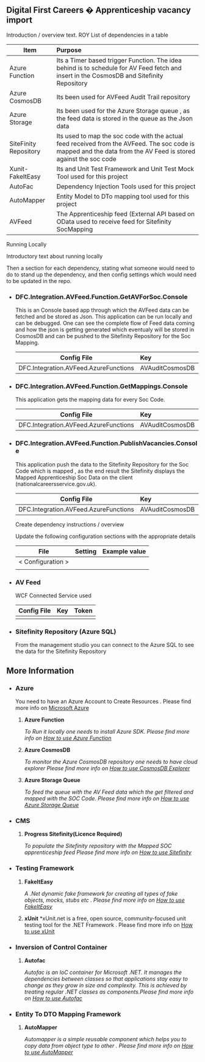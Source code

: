 ## Digital First Careers � Apprenticeship vacancy import
 
Introduction / overview text. ROY
List of dependencies in a table

|Item					| Purpose			|
|-----------------------|:------------------|
|Azure Function			| Its a Timer based trigger Function. The idea behind is to schedule for AV Feed fetch and insert in the CosmosDB and Sitefinity Repository
|Azure CosmosDB			| Its been used for AVFeed Audit Trail repository																							|
|Azure Storage			| Its been used for the Azure Storage queue , as the feed data is stored in the queue as the Json data|
|SiteFinity Repository	| Its used to map the soc code with the actual feed received from the AVFeed. The soc code is mapped and the data from the AV Feed is stored against the soc code					|
|Xunit-FakeItEasy		| Its and Unit Test Framework and Unit Test Mock Tool used for this project					|
|AutoFac				| Dependency Injection Tools used for this project					|
|AutoMapper				| Entity Model to DTo mapping tool used for this project					|
|AVFeed					| The Apprenticeship feed (External API based on OData used to receive feed for Sitefinity SocMapping					|


Running Locally

Introductory text about running locally

Then a section for each dependency, stating what someone would need to do to stand up the dependency, and then config settings which would need to be updated in the repo.



* ###  DFC.Integration.AVFeed.Function.GetAVForSoc.Console 

    This is an Console based app through which the AVFeed data can be fetched and be stored as Json. This application can be run locally and can be debugged. One can see the complete flow of Feed data coming and how
    the json is getting generated which eventualy will be stored in CosmosDB and can be pushed to the Sitefinity
    Repository for the Soc Mapping.


    |Config File	                                    | Key	                | Token	                    |
    |-------------------------------------------------- |:----------------------|:-------
    |DFC.Integration.AVFeed.AzureFunctions				|	AVAuditCosmosDB	|	\_\_avAuditCosmosDB__ |

* ### DFC.Integration.AVFeed.Function.GetMappings.Console 

    This application gets the mapping data for every Soc Code.

    |Config File	                                    | Key	                | Token	                    |
    |-------------------------------------------------- |:----------------------|:-------
    |DFC.Integration.AVFeed.AzureFunctions				|	AVAuditCosmosDB	|	\_\_avAuditCosmosDB__ |

* ###  DFC.Integration.AVFeed.Function.PublishVacancies.Console 

    This application push the data to the Sitefinity Repository for the Soc Code which is mapped , as the end result the Sitefinity displays the Mapped Apprenticeship Soc Data on the client (nationalcareersservice.gov.uk).

    |Config File	                                    | Key	                | Token	                    |
    |-------------------------------------------------- |:----------------------|:-------
    |DFC.Integration.AVFeed.AzureFunctions				|	AVAuditCosmosDB	|	\_\_avAuditCosmosDB__ |


    Create dependency instructions / overview

    Update the following configuration sections with the appropriate details

    |File					| Setting			|Example value		|
    |-----------------------|:------------------|-------------------|
    |	< Configuration >	|					|					|
    |						|					|					|

* ### AV Feed

     WCF Connected Service used 

    |Config File	| Key	| Token	
    |---------------|:------|:-------
    |				|		|	

* ### Sitefinity Repository (Azure SQL)

    From the management studio you can connect to the Azure SQL to see the data for the Sitefinity Repository

## More Information

* ### Azure
    You need to have an Azure Account to Create Resources . Please find more info on [Microsoft Azure](https://azure.microsoft.com/en-gb/)
    
    1.  **Azure Function**
    
         *To Run it locally one needs to install Azure SDK. 
        Please find more info on [How to use Azure Function](https://docs.microsoft.com/en-us/azure/azure-functions/functions-run-local)*		
    
    2.  **Azure CosmosDB**
    
        *To monitor the Azure CosmosDB repository one needs to have cloud explorer
        Please find more info on [How to use CosmosDB Explorer](https://dzone.com/articles/documentdb-in-visual-studio-with-cloud-explorer)*
    
    3.  **Azure Storage Queue**
    
        *To feed the queue with the AV Feed data which the get filtered and mapped with the SOC Code.
        Please find more info on [How to use Azure Storage Queue](https://docs.microsoft.com/en-us/azure/storage/queues/storage-dotnet-how-to-use-queues)*
* ### CMS
    1. **Progress Sitefinity(Licence Required)**

        *To populate the Sitefinity repository with the Mapped SOC apprenticeship feed
        Please find more info on [How to use Sitefinity](https://www.sitefinity.com/)*

* ### Testing Framework

    1.  **FakeItEasy**
        
        *A .Net dynamic fake framework for creating all types of fake objects, mocks, stubs etc . Please find more info on [How to use FakeItEasy](https://fakeiteasy.github.io/)* 
    2.  **xUnit**
     *xUnit.net is a free, open source, community-focused unit testing tool for the .NET Framework . Please find more info on [How to use xUnit](https://xunit.github.io/)

* ### Inversion of Control Container
    1.  **Autofac**
    
        *Autofac is an IoC container for Microsoft .NET. It manages the dependencies between classes so that applications stay easy to change as they grow in size and complexity. This is achieved by treating regular .NET classes as components.Please find more info on [How to use Autofac](https://autofac.org/)*


* ### Entity To DTO Mapping Framework
    1.  **AutoMapper**
    
        *Automapper is a simple reusable component which helps you to copy data from object type to other . Please find more info on [How to use AutoMapper](http://automapper.org/)*
 

